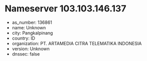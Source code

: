 # Nameserver 103.103.146.137

* as_number: 136861
* name: Unknown
* city: Pangkalpinang
* country: ID
* organization: PT. ARTAMEDIA CITRA TELEMATIKA INDONESIA
* version: Unknown
* dnssec: false
